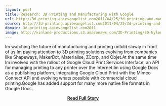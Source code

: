 ```yaml
---
layout: post
title: Research: 3D Printing and Manufacturing with Google
url: http://3d-printing.apievangelist.com2011/04/25/3d-printing-and-manufacturing-with-google/
source: http://3d-printing.apievangelist.com2011/04/25/3d-printing-and-manufacturing-with-google/
domain: 3d-printing.apievangelist.com2011
image: http://kinlane-productions.s3.amazonaws.com/3D-Printing/3D-Nylon-Bike.jpg
---
```


<p>Im watching the future of manufacturing and printing unfold slowly in front of us.Im paying attention to 3D printing solutions evolving from companies like Shapeways, MakerBot, Materialise, ZCorp, and Objet.At the same time Im involved with the rollout of Google Cloud Print Services Interface, an API for managing printing to any printer over the Internet.Im using Google Docs as a publishing platform, integrating Google Cloud Print with the Mimeo Connect API and evolving whats possible with commercial cloud printing.Google has added support for many more native file formats in Google Docs.</p>
<center><p><a href="http://3d-printing.apievangelist.com2011/04/25/3d-printing-and-manufacturing-with-google/" style='padding:25px; font-sze:18px; font-weight: bold;'>Read Full Story</a></p></center>
